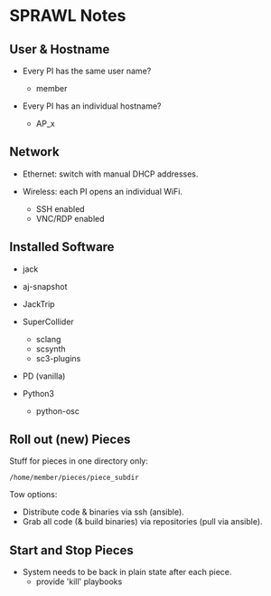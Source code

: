 # SPRAWL Notes


## User & Hostname

- Every PI has the same user name?
    - member

- Every PI has an individual hostname?
    - AP_x

## Network

- Ethernet: switch with manual DHCP addresses.

- Wireless: each PI opens an individual WiFi.
    - SSH enabled
    - VNC/RDP enabled


## Installed Software

- jack
- aj-snapshot

- JackTrip

- SuperCollider
    - sclang
    - scsynth
    - sc3-plugins

- PD (vanilla)

- Python3
    - python-osc

## Roll out (new) Pieces

Stuff for pieces in one directory only:

    /home/member/pieces/piece_subdir

Tow options:

- Distribute code & binaries via ssh (ansible).
- Grab all code (& build binaries) via repositories (pull via ansible).


## Start and Stop Pieces

- System needs to be back in plain state after each piece.
    - provide 'kill' playbooks
